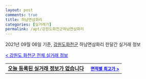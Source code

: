 ```yaml
---
layout: post
comments: true
title: 하남면삼화리
categories: [실거래가]
permalink: /apt/강원도화천군하남면삼화리
---
```


2021년 09월 06일 기준, <a href="/apt/강원도화천군">강원도화천군</a> 하남면삼화리 한달간 실거래 정보

<a style="color: blue;" href="/apt/강원도화천군">< 강원도 화천군 전체 실거래 정보</a>
<!---- start ---->
<table>
  <tr>
    <td colspan="4" style="font-weight: bold;"><a href="/apt/강원도화천군하남면삼화리{name_without_space}">오늘 등록된 실거래 정보가 없습니다</a> &nbsp;&nbsp;&nbsp; <a style="color: blue; font-size: smaller;" href="/apt/강원도화천군하남면삼화리{name_without_space}">면적별 최고가 ></a></td>
  </tr>
    
</table>
<!---- end ---->
    